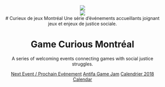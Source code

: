 <!-- Intro Header -->
<header class="intro bg-yellow">
  <div class="intro-body">
   <div class="bird-left">
   <img src="/img/bird-left.jpg" class="starburst" />
   </div>
   <div class="bird-right">
   <img src="/img/bird-right.jpg" class="starburst-rev" />
   </div>
   <div class="container">
   <div class="row">
   <div class="col-md-8 col-md-offset-2 intro-text-box" markdown="1">
# Curieux de jeux Montréal
Une série d’événements accueillants joignant jeux et enjeux de justice sociale.

# Game Curious Montréal
A series of welcoming events connecting games with social justice struggles.






  <a href="{{ site.fbev }}/529105100874023/" class="btn btn-success btn-lg" target="_blank">Next Event / Prochain Evénement</a> 
  <a href="{{ site.antifajam }}" class="btn btn-warning btn-lg">Antifa Game Jam</a> 
  <a href="#schedule" class="btn btn-info btn-lg">Calendrier 2018 Calendar</a>
   </div>
   </div>
   <div class="row">
<div class="col-lg-6 col-lg-offset-3 text-center">
<a class="btn btn-circle" href="https://{{ site.fb }}" target="_blank"><i class="fa fa-facebook animated"></i></a> 
<a class="btn btn-circle" href="https://{{ site.twitter }}" target="_blank"><i class="fa fa-twitter animated" style="margin-left: -4px; margin-top: -7px;"></i></a> 
<a class="btn btn-circle" href="mailto:{{ site.email }}"><i class="fa fa-envelope animated" style="margin-left: -2px; margin-top: -1px;"></i></a> 
<a class="btn btn-circle" href="https://{{ site.itch }}" target="_blank"><i class="fa fa-gamepad animated" style="margin-left: -4px; margin-top: -7px;"></i></a> 
  		</div>
 		</div>
   </div>
  </div>
</header>
